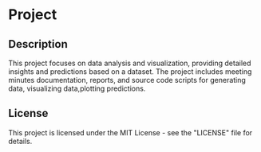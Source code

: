  # Project

## Description

This project focuses on data analysis and visualization, providing detailed
insights and predictions based on a dataset. The project includes meeting 
minutes documentation, reports, and source code scripts for generating data,
visualizing data,plotting predictions.

## License

This project is licensed under the MIT License - see the "LICENSE" file for 
details.
